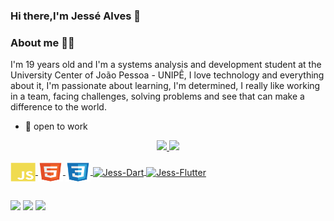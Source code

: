 ### Hi there,I'm Jessé Alves 👋

### About me 👨‍💻
I'm 19 years old and I'm a systems analysis and development student at the University Center of João Pessoa - UNIPÊ, I love technology and everything about it, I'm passionate about learning, I'm determined, I really like working in a team, facing challenges, solving problems and see that can make a difference to the world.
- 🔭 open to work

<div align="center">
  <a href="https://github.com/JessDNA">
  <img height="180em" src="https://github-readme-stats.vercel.app/api?username=JessDNA&show_icons=true&theme=radical&include_all_commits=true&count_private=true"/>
  <img height="180em" src="https://github-readme-stats.vercel.app/api/top-langs/?username=JessDNA&layout=compact&langs_count=7&theme=radical"/>
</div>
  
<div style="display: inline_block"><br>
  <img align="center" alt="Jess-js" height="30" width="40" src="https://raw.githubusercontent.com/devicons/devicon/master/icons/javascript/javascript-plain.svg">
  <img align="center" alt="Jess-HTML" height="30" width="40" src="https://raw.githubusercontent.com/devicons/devicon/master/icons/html5/html5-original.svg">
  <img align="center" alt="Jess-CSS" height="30" width="40" src="https://raw.githubusercontent.com/devicons/devicon/master/icons/css3/css3-original.svg">
  <img align="center" alt="Jess-Dart" height="30" width="40" src="https://cdn.jsdelivr.net/gh/devicons/devicon/icons/dart/dart-original.svg">
  <img align="center" alt="Jess-Flutter" height="30" width="40" src="https://cdn.jsdelivr.net/gh/devicons/devicon/icons/flutter/flutter-original.svg" />
</div>
  
  ##
  
  <div>
      <a href="https://www.linkedin.com/in/jess%C3%A9-alves-900a991a4/" target="_blank"><img src="https://img.shields.io/badge/LinkedIn-0077B5?style=for-the-badge&logo=linkedin&logoColor=white"></a> 
      <a href = "mailto:jess.alves1873@gmail.com"><img src="https://img.shields.io/badge/Gmail-D14836?style=for-the-badge&logo=gmail&logoColor=white" target="_blank"></a>
       <a href="https://instagram.com/jessealves_10" target="_blank"><img src="https://img.shields.io/badge/-Instagram-%23E4405F?style=for-the-badge&logo=instagram&logoColor=white" target="_blank"></a>
  </div>
 
  
